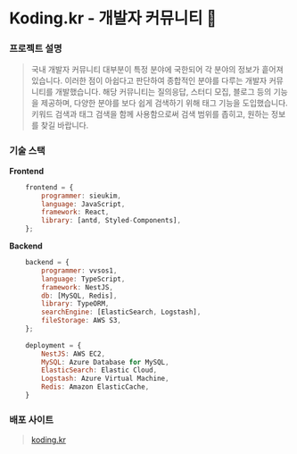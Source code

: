 # Koding.kr - 개발자 커뮤니티 🐶

### 프로젝트 설명

> 국내 개발자 커뮤니티 대부분이 특정 분야에 국한되어 각 분야의 정보가 흩어져있습니다. 
> 이러한 점이 아쉽다고 판단하여 종합적인 분야를 다루는 개발자 커뮤니티를 개발했습니다. 
> 해당 커뮤니티는 질의응답, 스터디 모집, 블로그 등의 기능을 제공하며, 다양한 분야를
> 보다 쉽게 검색하기 위해 태그 기능을 도입했습니다. 키워드 검색과 태그 검색을 함께
> 사용함으로써 검색 범위를 좁히고, 원하는 정보를 찾길 바랍니다.

### 기술 스택

**Frontend** <br/>

```js
    frontend = {
        programmer: sieukim,
        language: JavaScript,
        framework: React,
        library: [antd, Styled-Components],
    };
```

**Backend** <br/>

```js
    backend = {
        programmer: vvsos1,
        language: TypeScript,
        framework: NestJS,
        db: [MySQL, Redis],
        library: TypeORM, 
        searchEngine: [ElasticSearch, Logstash],
        fileStorage: AWS S3,
    };
    
    deployment = {
        NestJS: AWS EC2,
        MySQL: Azure Database for MySQL,
        ElasticSearch: Elastic Cloud,
        Logstash: Azure Virtual Machine,
        Redis: Amazon ElasticCache,
    }
```

### 배포 사이트

> [koding.kr](https://koding.kr)
